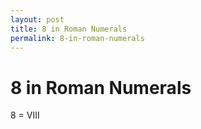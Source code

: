 ```yaml
---
layout: post
title: 8 in Roman Numerals
permalink: 8-in-roman-numerals
---
```


# 8 in Roman Numerals

8 = VIII

